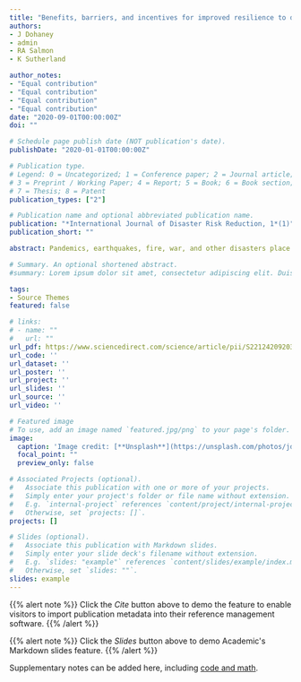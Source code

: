 ```yaml
---
title: "Benefits, barriers, and incentives for improved resilience to disruption in university teaching"
authors:
- J Dohaney
- admin
- RA Salmon
- K Sutherland

author_notes:
- "Equal contribution"
- "Equal contribution"
- "Equal contribution"
- "Equal contribution"
date: "2020-09-01T00:00:00Z"
doi: ""

# Schedule page publish date (NOT publication's date).
publishDate: "2020-01-01T00:00:00Z"

# Publication type.
# Legend: 0 = Uncategorized; 1 = Conference paper; 2 = Journal article;
# 3 = Preprint / Working Paper; 4 = Report; 5 = Book; 6 = Book section;
# 7 = Thesis; 8 = Patent
publication_types: ["2"]

# Publication name and optional abbreviated publication name.
publication: "*International Journal of Disaster Risk Reduction, 1*(1)"
publication_short: ""

abstract: Pandemics, earthquakes, fire, war, and other disasters place universities at risk. Disasters can disrupt learning and teaching (L&T) for weeks to months or longer. Some institutions have developed business continuity plans to protect key organisational services and structures, allowing L&T to continue. However, little research touches on how academics, learners, and communities of practice might respond before, during, and after disasters and how their resilience to disruption can be fostered to reduce impacts on L&T. In this research, we investigated academics’ perceptions of building resilience to major L&T disruptions in the New Zealand context. Specifically, we explored how academics characterise a resilient academic and institution, and identified the benefits, barriers, and incentives to building resilience. We used a pragmatic theoretical approach with a mixed methods methodology, to categorise the results within three distinct levels (individual, school/department, and institution), supporting the design and implementation of resilience-building strategies for academics and institutional leaders. We found that support, community, leadership, and planning at universities are critical in building and inhibiting resilience. Participants reported several ‘high impact’ incentives, addressing multiple barriers, that could be used to kick-start resilience. Online and flexible learning are key opportunities for resilience-building, but universities should not underestimate the importance of face-to-face interactions between staff and learners. Our results provide a strong starting point for practitioners and researchers aiming to understand how universities can foster resilience to major disruptions and disasters on university teaching.

# Summary. An optional shortened abstract.
#summary: Lorem ipsum dolor sit amet, consectetur adipiscing elit. Duis posuere tellus ac convallis placerat. Proin tincidunt magna sed ex sollicitudin condimentum.

tags:
- Source Themes
featured: false

# links:
# - name: ""
#   url: ""
url_pdf: https://www.sciencedirect.com/science/article/pii/S2212420920302119
url_code: ''
url_dataset: ''
url_poster: ''
url_project: ''
url_slides: ''
url_source: ''
url_video: ''

# Featured image
# To use, add an image named `featured.jpg/png` to your page's folder. 
image:
  caption: 'Image credit: [**Unsplash**](https://unsplash.com/photos/jdD8gXaTZsc)'
  focal_point: ""
  preview_only: false

# Associated Projects (optional).
#   Associate this publication with one or more of your projects.
#   Simply enter your project's folder or file name without extension.
#   E.g. `internal-project` references `content/project/internal-project/index.md`.
#   Otherwise, set `projects: []`.
projects: []

# Slides (optional).
#   Associate this publication with Markdown slides.
#   Simply enter your slide deck's filename without extension.
#   E.g. `slides: "example"` references `content/slides/example/index.md`.
#   Otherwise, set `slides: ""`.
slides: example
---
```


{{% alert note %}}
Click the *Cite* button above to demo the feature to enable visitors to import publication metadata into their reference management software.
{{% /alert %}}

{{% alert note %}}
Click the *Slides* button above to demo Academic's Markdown slides feature.
{{% /alert %}}

Supplementary notes can be added here, including [code and math](https://sourcethemes.com/academic/docs/writing-markdown-latex/).
